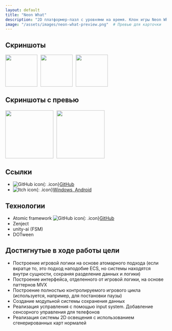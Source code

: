 ```yaml
---
layout: default
title: "Neon What"
description: "2D платформер-пазл с уровнями на время. Клон игры Neon White"
image: "/assets/images/neon-what-preview.png"  # Превью для карточки
---
```



## Скриншоты
<div style="display: flex; gap: 10px;">
    <a href="{{ '/assets/images/neon-what-preview.png' | relative_url }}" target="_blank">
        <img src="{{ '/assets/images/neon-what-preview.png' | relative_url }}" width="100" />
    </a>
    <a href="{{ '/assets/images/neon-what-preview.png' | relative_url }}" target="_blank">
        <img src="{{ '/assets/images/neon-what-preview.png' | relative_url }}" width="100" />
    </a>
    <a href="{{ '/assets/images/neon-what-preview.png' | relative_url }}" target="_blank">
        <img src="{{ '/assets/images/neon-what-preview.png' | relative_url }}" width="100" />
    </a>
</div>

## Скриншоты с превью
<!-- Подключаем стили Lightbox -->
<link href="https://cdnjs.cloudflare.com/ajax/libs/lightbox2/2.11.3/css/lightbox.min.css" rel="stylesheet">

<!-- Галерея с превью -->
<div style="display: flex; gap: 10px; margin: 20px 0;">
    <!-- Первая картинка -->
    <a href="{{ '/assets/images/neon-what-preview.png' | relative_url }}" data-lightbox="gallery" data-title="Описание 1">
        <img src="{{ '/assets/images/neon-what-preview.png' | relative_url }}" width="150" />
    </a>
    <!-- Вторая картинка -->
    <a href="{{ '/assets/images/neon-what-preview.png' | relative_url }}" data-lightbox="gallery" data-title="Описание 2">
        <img src="{{ '/assets/images/neon-what-preview.png' | relative_url }}" width="150" />
    </a>
</div>

<!-- Подключаем скрипт Lightbox -->
<script src="https://cdnjs.cloudflare.com/ajax/libs/lightbox2/2.11.3/js/lightbox.min.js"></script>

## Ссылки  
- ![GitHub icon](https://github.githubassets.com/favicons/favicon.svg){: .icon}[GitHub](https://github.com/furyohfury/Otus_Homework/tree/Project)
- ![Itch icon](https://static.itch.io/images/itchio-textless-black.svg){: .icon}[Windows, Android](https://furyohfury.itch.io/neon-what)

## Технологии  
- Atomic framework ![GitHub icon](https://github.githubassets.com/favicons/favicon.svg){: .icon}[GitHub](https://github.com/StarKRE22/Atomic)
- Zenject
- unity-ai (FSM)
- DOTween

## Достигнутые в ходе работы цели
- Построение игровой логики на основе атомарного подхода (если вкратце то, это подход наподобие ECS, но системы находятся внутри сущности, сохраняя разделение данных и логики)
- Построение интерфейса, отделенного от игровой логики, на основе паттернов MVX
- Построение полностью контролируемого игрового цикла (используется, например, для постановки паузы)
- Создание модульной системы сохранения данных
- Реализация усправления с помощью input system. Добавление сенсорного управления для телефонов
- Реализация системы 2D освещения с использованием сгенерированных карт нормалей